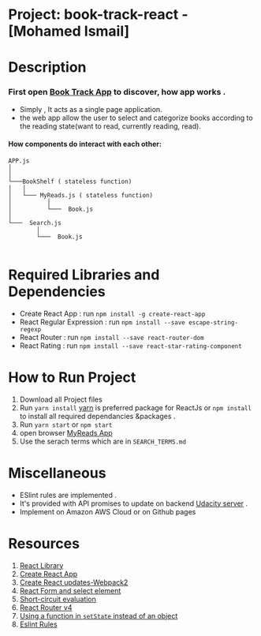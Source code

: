 # Project: book-track-react - [Mohamed Ismail]

# Description
  
  ### First open [Book Track App](https://book-track-app.herokuapp.com/) to discover, how app works .
  - Simply , It acts as a single page application.
  - the web app allow the user to select and categorize books according to the reading state(want to read, currently reading, read).

  #### How  components do interact with each other:

```
APP.js
│     
│
└───BookShelf ( stateless function)
│   │  
│   └─── MyReads.js ( stateless function)
│          │        
│          └───  Book.js
│     
└───  Search.js   
        │
        └───  Book.js
    
 ``` 

# Required Libraries and Dependencies
   - Create React App : run `npm install -g create-react-app`
   - React Regular Expression : run `npm install --save escape-string-regexp`
   - React Router : run `npm install --save react-router-dom`
   - React Rating : run `npm install --save react-star-rating-component`

# How to Run Project 
   1.  Download all Project files
   2.  Run `yarn install` [yarn](https://yarnpkg.com/en/) is preferred package for ReactJs or `npm install` to install all required dependancies &packages .
   3.  Run `yarn start`  or `npm start` 
   3.  open browser [MyReads App](http://localhost:3000/)
   4.  Use the serach terms which are in `SEARCH_TERMS.md`
 
# Miscellaneous
  - ESlint rules are implemented .
  - It's provided with API promises to update on backend [Udacity server](https://www.udacity.com/) .
  - Implement on Amazon AWS Cloud or on Github pages 



# Resources
 
   1. [React Library](https://facebook.github.io/react/)
   2. [Create React App](https://facebook.github.io/react/blog/2016/07/22/create-apps-with-no-configuration.html)
   3. [Create React updates-Webpack2](https://facebook.github.io/react/blog/2017/05/18/whats-new-in-create-react-app.html)
   4. [React Form and select element](https://facebook.github.io/react/docs/forms.html)
   5. [Short-circuit evaluation](https://developer.mozilla.org/en-US/docs/Web/JavaScript/Reference/Operators/Logical_Operators#Short-circuit_evaluation)
   6. [React Router v4](https://tylermcginnis.com/build-your-own-react-router-v4/)
   7. [Using a function in `setState` instead of an object](https://medium.com/@shopsifter/using-a-function-in-setstate-instead-of-an-object-1f5cfd6e55d1)
   8. [Eslint Rules](http://eslint.org/)
